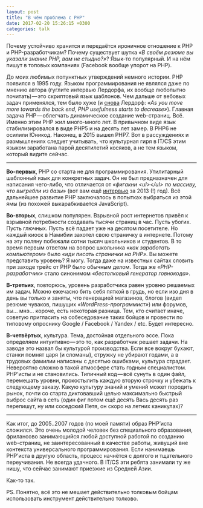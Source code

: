 ```yaml
---
layout: post
title: "В чём проблема с PHP"
date: 2017-02-20 15:26:15 +0300
categories: talk
---
```

Почему устойчиво хранится и передаётся ироничное отношение к PHP и PHP-разработчикам? Почему существует шутка *«В своём резюме вы указали знание PHP, вам не стыдно?»*? Язык-то популярный. И на нём пишут в топовых компаниях (Facebook вообще упорот на PHP).

До моих любимых попунктных утверждений немного истории. PHP появился в 1995 году. Языком программирования не являлся даже по мнению автора (гуглите интервью Лердорфа, их вообще любопытно почитать) — это скриптовый язык шаблонов. Чем дальше от вебовых задач применялся, тем было хуже (и [снова](http://www.computerworld.com/article/2586472/app-development/q-a--php-creator-rasmus-lerdorf.html) Лердорф: *«As you move more towards the back end, PHP usefulness starts to decrease»*). Главная задача PHP — облегчать динамическое создание web-страниц. Всё. Именно этим PHP жил много-много лет. В привычном виде язык стабилизировался в виде PHP5 и на десять лет замер. В PHP6 не осилили Юникод. Наконец, в 2015 вышел PHP7. Вот в рассуждениях и размышлениях следует учитывать, что культурная гиря в IT/CS этим языком заработана парой десятилетий косяков, а не тем языком, который видите сейчас.

---

**Во-первых**, PHP со старта не для программирования. Утилитарный шаблонный язык для конкретных задач. Он не был предназначен для написания чего-либо, что отличается от *«фигакни &lt;ul&gt;&lt;/ul&gt; по массиву, что выгребли из базы»* (вот вам ещё [интервью](https://dou.ua/lenta/interviews/php-creator-rasmus-lerdorf/) за 2013 (!) год). Всё дальнейшее развитие PHP заключалось в попытках выбраться из этой ямы (из похожей выкарабкивается JavaScript).

**Во-вторых**, слишком популярен. Взрывной рост интернетов привёл к взрывной потребности создавать тысячи страниц в час. Пусть убогих. Пусть глючных. Пусть всё падает уже на десятом посетителе. Но каждый киоск в Намибии захотел свою страничку в интернете. Потому на эту поляну побежали сотни тысяч школьников и студентов. В то время первым ответом на вопрос школьника *«как заработать компьютером»* было *«иди писать странички на PHP»*. Вы можете представить уровень? Я могу. Тогда даже на известных сайтах словить при заходе трейс от PHP было обычным делом. Тогда же *«PHP-разработчик»* стало синонимом *«бестолковый генератор говнокода»*.

**В-третьих**, повторюсь, уровень разработчика равен уровню решаемых им задач. Можно ежечасно бить себя пяткой в грудь, но если изо дня в день вы только и заняты, что генерацией магазинов, блогов (видел резюме чуваков, пишущих *«WordPress-программист»*) или форумов, вы… мнэ… короче, есть некоторая разница. Тем, кто считает иначе, советую пригласить на собеседование таких бойцов и провести по типовому опроснику Google / Facebook / Yandex / etc. Будет интересно.

**В-четвёртых**, культура. Тема, достойная отдельного эссе. Пока определяем интуитивно — это то, как разработчик решает задачи. На заводе это назвал бы культурой производства. Если все вокруг бухают, станки помнят царя (и сломаны), стружку не убирают годами, а в трудовых фамилии написаны с десятью ошибками, культура страдает. Невероятно сложно в такой атмосфере стать годным специалистом. PHP’исты и не становились. Типичный код — всё сунуть в один файл, перемешать уровни, прокостылить каждую вторую строчку и убежать к следующему заказу. Какую культуру знаний и умений может породить рынок, почти со старта диктовавший целью максимально быстрый выброс сайта в сеть (один фиг потом ещё десять Вась десять раз перепишут, ну или соседский Петя, он скоро на летних каникулах)?

---

Как итог, до 2005..2007 годов (по моей памяти) образ PHP’иста сложился. Это очень молодой человек без специального образования, фрилансово занимающийся любой доступной работой по созданию web-страниц, не заинтересованный в качестве работы, живущий вне контекста универсального программирования. Если нанимаешь PHP’иста в другую область, процесс начнётся с долгого и тщательного переучивания. Не всегда удачного. В IT/CS эти ребята занимали ту же нишу, что сейчас занимают приезжие из Средней Азии.

Как-то так.

PS. Понятно, всё это не мешает действительно толковым бойцам использовать инструмент действительно толково.
